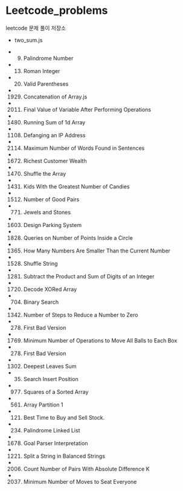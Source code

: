 # Leetcode_problems

leetcode 문제 풀이 저장소

- two_sum.js

- 9. Palindrome Number

- 13. Roman Integer

- 20. Valid Parentheses

- 1929. Concatenation of Array.js

- 2011. Final Value of Variable After Performing Operations

- 1480. Running Sum of 1d Array

- 1108. Defanging an IP Address

- 2114. Maximum Number of Words Found in Sentences

- 1672. Richest Customer Wealth

- 1470. Shuffle the Array

- 1431. Kids With the Greatest Number of Candies

- 1512. Number of Good Pairs

- 771. Jewels and Stones

- 1603. Design Parking System

- 1828. Queries on Number of Points Inside a Circle

- 1365. How Many Numbers Are Smaller Than the Current Number

- 1528. Shuffle String

- 1281. Subtract the Product and Sum of Digits of an Integer

- 1720. Decode XORed Array

- 704. Binary Search

- 1342. Number of Steps to Reduce a Number to Zero

- 278. First Bad Version

- 1769. Minimum Number of Operations to Move All Balls to Each Box

- 278. First Bad Version

- 1302. Deepest Leaves Sum

- 35. Search Insert Position

- 977. Squares of a Sorted Array

- 561.  Array Partition 1

- 121. Best Time to Buy and Sell Stock.

- 234.  Palindrome Linked List

- 1678. Goal Parser Interpretation

- 1221. Split a String in Balanced Strings

- 2006. Count Number of Pairs With Absolute Difference K

- 2037. Minimum Number of Moves to Seat Everyone
